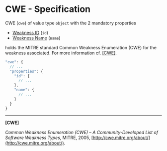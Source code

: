 # CWE - Specification

CWE (`cwe`) of value type `object` with the 2 mandatory properties

* [Weakness ID](vulnerabilities/vulnerability/cwe/id-spec.en.md) (`id`)
* [Weakness Name](vulnerabilities/vulnerability/cwe/name-spec.en.md) (`name`)

holds the MITRE standard Common Weakness Enumeration (CWE) for the weakness associated. For more information cf. [[CWE]](#cwe).

```javascript
"cwe": {
  // ...
  "properties": {
    "id": {
      // ...
    },
    "name": {
      // ...
    }
  }
}
```

___

<a id="cwe"/>**[CWE]**

_Common Weakness Enumeration (CWE) – A Community-Developed List of Software Weakness Types_, MITRE, 2005, [http://cwe.mitre.org/about/](http://cwe.mitre.org/about/).
